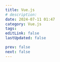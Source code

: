 ```yaml
---
title: Vue.js
# description:
date: 2024-07-11 01:47
category: Vue.js
tags:
editLink: false
lastUpdated: false

prev: false
next: false
---
```


<RouteCatalog :category="$frontmatter.category" />
